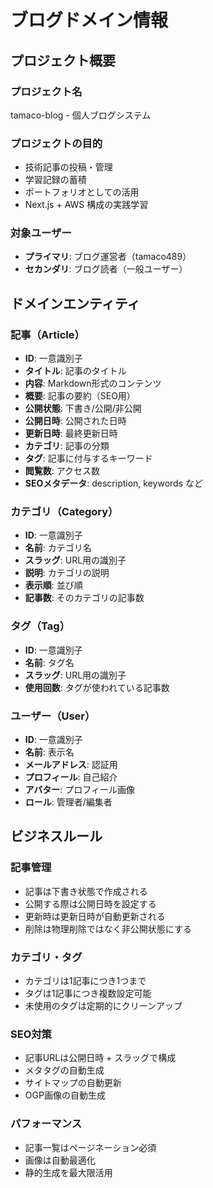 # ブログドメイン情報

## プロジェクト概要

### **プロジェクト名**
tamaco-blog - 個人ブログシステム

### **プロジェクトの目的**
- 技術記事の投稿・管理
- 学習記録の蓄積
- ポートフォリオとしての活用
- Next.js + AWS 構成の実践学習

### **対象ユーザー**
- **プライマリ**: ブログ運営者（tamaco489）
- **セカンダリ**: ブログ読者（一般ユーザー）

## ドメインエンティティ

### **記事（Article）**
- **ID**: 一意識別子
- **タイトル**: 記事のタイトル
- **内容**: Markdown形式のコンテンツ
- **概要**: 記事の要約（SEO用）
- **公開状態**: 下書き/公開/非公開
- **公開日時**: 公開された日時
- **更新日時**: 最終更新日時
- **カテゴリ**: 記事の分類
- **タグ**: 記事に付与するキーワード
- **閲覧数**: アクセス数
- **SEOメタデータ**: description, keywords など

### **カテゴリ（Category）**
- **ID**: 一意識別子
- **名前**: カテゴリ名
- **スラッグ**: URL用の識別子
- **説明**: カテゴリの説明
- **表示順**: 並び順
- **記事数**: そのカテゴリの記事数

### **タグ（Tag）**
- **ID**: 一意識別子
- **名前**: タグ名
- **スラッグ**: URL用の識別子
- **使用回数**: タグが使われている記事数

### **ユーザー（User）**
- **ID**: 一意識別子
- **名前**: 表示名
- **メールアドレス**: 認証用
- **プロフィール**: 自己紹介
- **アバター**: プロフィール画像
- **ロール**: 管理者/編集者

## ビジネスルール

### **記事管理**
- 記事は下書き状態で作成される
- 公開する際は公開日時を設定する
- 更新時は更新日時が自動更新される
- 削除は物理削除ではなく非公開状態にする

### **カテゴリ・タグ**
- カテゴリは1記事につき1つまで
- タグは1記事につき複数設定可能
- 未使用のタグは定期的にクリーンアップ

### **SEO対策**
- 記事URLは公開日時 + スラッグで構成
- メタタグの自動生成
- サイトマップの自動更新
- OGP画像の自動生成

### **パフォーマンス**
- 記事一覧はページネーション必須
- 画像は自動最適化
- 静的生成を最大限活用
